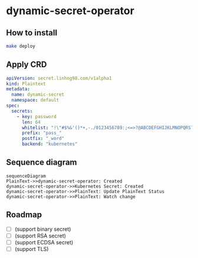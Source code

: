 # dynamic-secret-operator

## How to install
```sh
make deploy
```

## Apply CRD
```yaml
apiVersion: secret.linhng98.com/v1alpha1
kind: Plaintext
metadata:
  name: dynamic-secret
  namespace: default
spec:
  secrets:
    - key: password
      len: 64
      whitelist: "!\"#$%&'()*+,-./0123456789:;<=>?@ABCDEFGHIJKLMNOPQRSTUVWXYZ[\\]^_`abcdefghijklmnopqrstuvwxyz{|}~"
      prefix: "pass_"
      postfix: "_word"
      backend: "kubernetes"
```

## Sequence diagram

```mermaid
sequenceDiagram
PlainText->>dynamic-secret-operator: Created
dynamic-secret-operator->>Kubernetes Secret: Created
dynamic-secret-operator->>PlainText: Update PlainText Status
dynamic-secret-operator->>PlainText: Watch change
```

## Roadmap
- [ ] (support binary secret)
- [ ] (support RSA secret)
- [ ] (support ECDSA secret)
- [ ] (support TLS)
